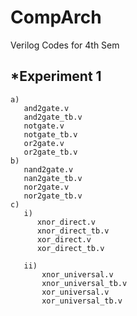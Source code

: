 # CompArch
Verilog Codes for 4th Sem

*Experiment 1
----------------------
    a)
       and2gate.v
       and2gate_tb.v
       notgate.v
       notgate_tb.v
       or2gate.v
       or2gate_tb.v
    b)
       nand2gate.v
       nan2gate_tb.v
       nor2gate.v
       nor2gate_tb.v
    c)
       i)
          xnor_direct.v
          xnor_direct_tb.v
          xor_direct.v
          xor_direct_tb.v
          
       ii)
           xnor_universal.v
           xnor_universal_tb.v
           xor_universal.v
           xor_universal_tb.v

